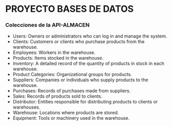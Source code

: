 # PROYECTO BASES DE DATOS

### Colecciones de la API-ALMACEN
- Users: Owners or administrators who can log in and manage the system.
- Clients: Customers or clients who purchase products from the warehouse.
- Employees: Workers in the warehouse.
- Products: Items stocked in the warehouse.
- Inventory: A detailed record of the quantity of products in stock in each warehouse.
- Product Categories: Organizational groups for products.
- Suppliers: Companies or individuals who supply products to the warehouse.
- Purchases: Records of purchases made from suppliers.
- Sales: Records of products sold to clients.
- Distributor: Entities responsible for distributing products to clients or warehouses.
- Warehouse: Locations where products are stored.
- Equipment: Tools or machinery used in the warehouse.
